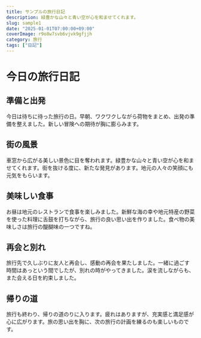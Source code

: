 ```yaml
---
title: サンプルの旅行日記
description: 緑豊かな山々と青い空が心を和ませてくれます。
slug: sample1
date: "2025-01-01T07:00:00+09:00"
coverImage: r9o8w7svb6vjvk9gfjjh
category: 旅行
tags: ["日記"]
---
```


# 今日の旅行日記

## 準備と出発

今日は待ちに待った旅行の日。早朝、ワクワクしながら荷物をまとめ、出発の準備を整えました。新しい冒険への期待が胸に膨らみます。

## 街の風景

車窓から広がる美しい景色に目を奪われます。緑豊かな山々と青い空が心を和ませてくれます。街を抜ける度に、新たな発見があります。地元の人々の笑顔にも元気をもらいます。

## 美味しい食事

お昼は地元のレストランで食事を楽しみました。新鮮な海の幸や地元特産の野菜を使った料理に舌鼓を打ちながら、旅行の良い思い出を作りました。食べ物の美味しさは旅行の醍醐味の一つですね。

## 再会と別れ

旅行先で久しぶりに友人と再会し、感動の再会を果たしました。一緒に過ごす時間はあっという間でしたが、別れの時がやってきました。涙を流しながらも、また会える日を約束しました。

## 帰りの道

旅行も終わり、帰りの道のりに入ります。疲れはありますが、充実感と満足感が心に広がります。旅の思い出を胸に、次の旅行の計画を練るのも楽しいものです。
